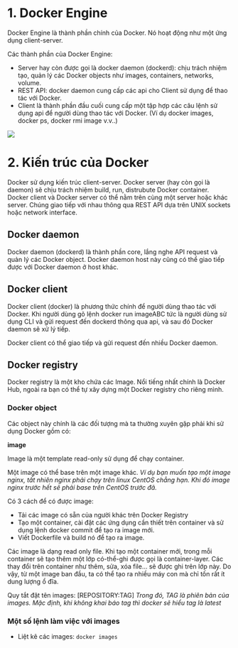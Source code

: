 # 1. Docker Engine
 Docker Engine là thành phần chính của Docker. Nó hoạt động như một ứng dụng client-server.
 
 Các thành phần của Docker Engine:
 
 - Server hay còn được gọi là docker daemon (dockerd): chịu trách nhiệm tạo, quản lý các Docker objects như images, containers, networks, volume.
 - REST API: docker daemon cung cấp các api cho Client sử dụng để thao tác với Docker.
 - Client là thành phần đầu cuối cung cấp một tập hợp các câu lệnh sử dụng api để người dùng thao tác với Docker. (Ví dụ docker images, docker ps, docker rmi image v.v..)
 
 <img src="https://i.imgur.com/4ebOxUy.png">
 
 # 2. Kiến trúc của Docker
  Docker sử dụng kiến trúc client-server. Docker server (hay còn gọi là daemon) sẽ chịu trách nhiệm build, run, distrubute Docker container. Docker client và Docker server có thể nằm trên cùng một server hoặc khác server. Chúng giao tiếp với nhau thông qua REST API dựa trên UNIX sockets hoặc network interface.
 ## Docker daemon
 Docker daemon (dockerd) là thành phần core, lắng nghe API request và quản lý các Docker object. Docker daemon host này cũng có thể giao tiếp được với Docker daemon ở host khác.
 ## Docker client
 Docker client (docker) là phương thức chính để người dùng thao tác với Docker. Khi người dùng gõ lệnh docker run imageABC tức là người dùng sử dụng CLI và gửi request đến dockerd thông qua api, và sau đó Docker daemon sẽ xử lý tiếp.

 Docker client có thể giao tiếp và gửi request đến nhiều Docker daemon.

 ## Docker registry
 Docker registry là một kho chứa các Image. Nổi tiếng nhất chính là Docker Hub, ngoài ra bạn có thể tự xây dựng một Docker registry cho riêng mình.

 ### Docker object
 Các object này chính là các đối tượng mà ta thường xuyên gặp phải khi sử dụng Docker gồm có:
 
 **image**
 
 Image là một template read-only sử dụng để chạy container.

 Một image có thể base trên một image khác. *Ví dụ bạn muốn tạo một image nginx, tất nhiên nginx phải chạy trên linux CentOS chẳng hạn. Khi đó image nginx trước hết sẽ phải base trên CentOS trước đã.*

 Có 3 cách để có được image:
 
 - Tải các image có sẵn của người khác trên Docker Registry
 - Tạo một container, cài đặt các ứng dụng cần thiết trên container và sử dụng lệnh docker commit để tạo ra image mới.
 - Viết Dockerfile và build nó để tạo ra image.
 
 Các image là dạng read only file. Khi tạo một container mới, trong mỗi container sẽ tạo thêm một lớp có-thể-ghi được gọi là container-layer. Các thay đổi trên container như thêm, sửa, xóa file... sẽ được ghi trên lớp này. Do vậy, từ một image ban đầu, ta có thể tạo ra nhiều máy con mà chỉ tốn rất ít dung lượng ổ đĩa.
 
 Quy tắt đặt tên images: [REPOSITORY:TAG]
  *Trong đó, TAG là phiên bản của images. Mặc định, khi không khai báo tag thì docker sẽ hiểu tag là latest*
  
  ### Một số lệnh làm việc với images
  - Liệt kê các images: `docker images`